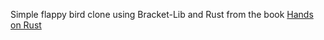 Simple flappy bird clone using Bracket-Lib and Rust from the book [Hands on Rust](https://pragprog.com/book/jbkrust/hands-on-rust)